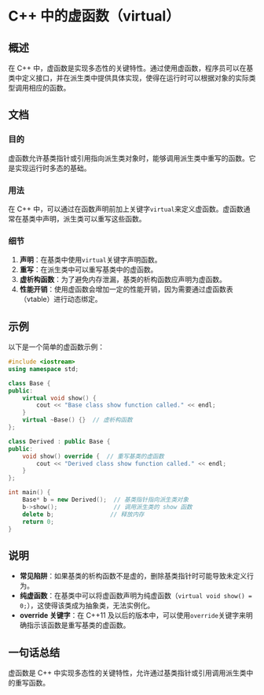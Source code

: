 <!--
Meta Description: # C++ 中的虚函数（virtual） ## 概述 在 C++ 中，虚函数是实现多态性的关键特性。通过使用虚函数，程序员可以在基类中定义接口，并在派生类中提供具体实现，使得在运行时可以根据对象的实际类型调用相应的函数。 ## 文档 ### 目的 虚函数允许基类指针或引用指向派生类对象时，能够调用派...
Meta Keywords: show, virtual, base, class, public
-->

# C++ 中的虚函数（virtual）

## 概述
在 C++ 中，虚函数是实现多态性的关键特性。通过使用虚函数，程序员可以在基类中定义接口，并在派生类中提供具体实现，使得在运行时可以根据对象的实际类型调用相应的函数。

## 文档
### 目的
虚函数允许基类指针或引用指向派生类对象时，能够调用派生类中重写的函数。它是实现运行时多态的基础。

### 用法
在 C++ 中，可以通过在函数声明前加上关键字`virtual`来定义虚函数。虚函数通常在基类中声明，派生类可以重写这些函数。

### 细节
1. **声明**：在基类中使用`virtual`关键字声明函数。
2. **重写**：在派生类中可以重写基类中的虚函数。
3. **虚析构函数**：为了避免内存泄漏，基类的析构函数应声明为虚函数。
4. **性能开销**：使用虚函数会增加一定的性能开销，因为需要通过虚函数表（vtable）进行动态绑定。

## 示例
以下是一个简单的虚函数示例：

```cpp
#include <iostream>
using namespace std;

class Base {
public:
    virtual void show() {
        cout << "Base class show function called." << endl;
    }
    virtual ~Base() {}  // 虚析构函数
};

class Derived : public Base {
public:
    void show() override {  // 重写基类的虚函数
        cout << "Derived class show function called." << endl;
    }
};

int main() {
    Base* b = new Derived();  // 基类指针指向派生类对象
    b->show();                // 调用派生类的 show 函数
    delete b;                // 释放内存
    return 0;
}
```

## 说明
- **常见陷阱**：如果基类的析构函数不是虚的，删除基类指针时可能导致未定义行为。
- **纯虚函数**：在基类中可以将虚函数声明为纯虚函数（`virtual void show() = 0;`），这使得该类成为抽象类，无法实例化。
- **override 关键字**：在 C++11 及以后的版本中，可以使用`override`关键字来明确指示该函数是重写基类的虚函数。

## 一句话总结
虚函数是 C++ 中实现多态性的关键特性，允许通过基类指针或引用调用派生类中的重写函数。